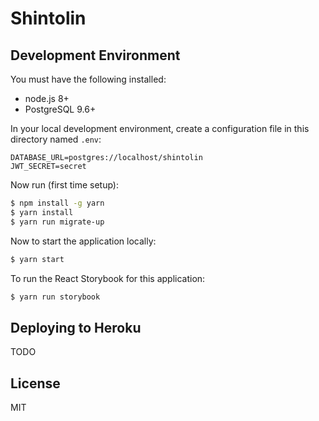# Shintolin

## Development Environment

You must have the following installed:

* node.js 8+
* PostgreSQL 9.6+

In your local development environment, create a configuration file in this directory named `.env`:

```
DATABASE_URL=postgres://localhost/shintolin
JWT_SECRET=secret
```

Now run (first time setup):

```bash
$ npm install -g yarn
$ yarn install
$ yarn run migrate-up
```

Now to start the application locally:

```bash
$ yarn start
```

To run the React Storybook for this application:

```bash
$ yarn run storybook
```

## Deploying to Heroku

TODO

## License

MIT
